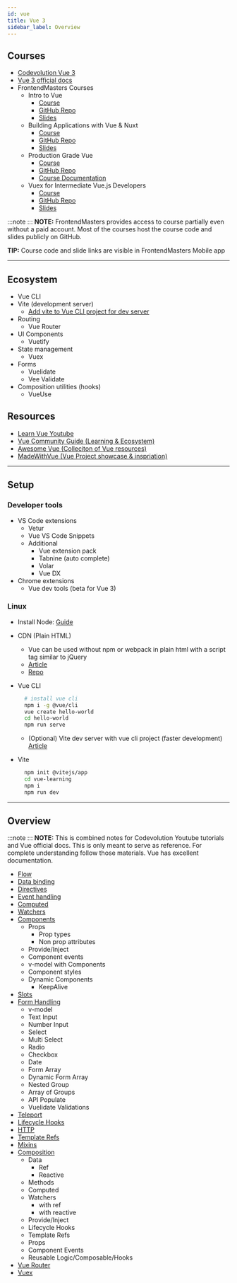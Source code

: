 ```yaml
---
id: vue
title: Vue 3
sidebar_label: Overview
---
```


## Courses

- <a href="https://www.youtube.com/playlist?list=PLC3y8-rFHvwgeQIfSDtEGVvvSEPDkL_1f" _target="blank">Codevolution Vue 3</a>
- <a href="https://v3.vuejs.org/" _target="blank">Vue 3 official docs</a>
- FrontendMasters Courses
  - Intro to Vue
    - <a href="https://frontendmasters.com/courses/vue-3" _target="blank">Course</a>
    - <a href="https://github.com/sdras/intro-to-vue" _target="blank">GitHub Repo</a>
    - <a href="https://github.com/sdras/intro-to-vue#slides" _target="blank">Slides</a>
  - Building Applications with Vue & Nuxt
    - <a href="https://frontendmasters.com/courses/vue-nuxt-apps" _target="blank">Course</a>
    - <a href="https://github.com/sdras/building-web-apps-with-vue" _target="blank">GitHub Repo</a>
    - <a href="https://github.com/sdras/building-web-apps-with-vue#slides" _target="blank">Slides</a>
  - Production Grade Vue
    - <a href="https://frontendmasters.com/courses/production-vue" _target="blank">Course</a>
    - <a href="https://github.com/bencodezen/production-grade-vue" _target="blank">GitHub Repo</a>
    - <a href="https://production-grade-vue.bencodezen.io" _target="blank">Course Documentation</a>
  - Vuex for Intermediate Vue.js Developers
    - <a href="https://frontendmasters.com/courses/vuex" _target="blank">Course</a>
    - <a href="https://github.com/shortdiv/frontend-masters-vuex" _target="blank">GitHub Repo</a>
    - <a href="https://github.com/shortdiv/frontend-masters-vuex#slides" _target="blank">Slides</a>

:::note
:::
**NOTE:** FrontendMasters provides access to course partially even without a paid account. Most of the courses host the course code and slides publicly on GitHub.

**TIP:** Course code and slide links are visible in FrontendMasters Mobile app

---

## Ecosystem

- Vue CLI
- Vite (development server)
  - <a href="https://wildermuth.com/2021/01/10/Vite-for-Existing-Vue-CLI-Projects" _target="blank">Add vite to Vue CLI project for dev server</a>
- Routing
  - Vue Router
- UI Components
  - Vuetify
- State management
  - Vuex
- Forms
  - Vuelidate
  - Vee Validate
- Composition utilities (hooks)
  - VueUse

## Resources

- <a href="https://www.youtube.com/channel/UCgmcPHueYRarnCkihtNIRlw" _target="blank">Learn Vue Youtube</a>
- <a href="https://vue-community.org" _target="blank">Vue Community Guide (Learning & Ecosystem)</a>
- <a href="https://github.com/vuejs/awesome-vue" _target="blank">Awesome Vue (Colleciton of Vue resources)</a>
- <a href="https://madewithvuejs.com" _target="blank">MadeWithVue (Vue Project showcase & inspriation)</a>

---

## Setup

### Developer tools

- VS Code extensions
  - Vetur
  - Vue VS Code Snippets
  - Additional
    - Vue extension pack
    - Tabnine (auto complete)
    - Volar
    - Vue DX
- Chrome extensions
  - Vue dev tools (beta for Vue 3)

### Linux

- Install Node: [Guide](../../languages/node/node)
- CDN (Plain HTML)
  - Vue can be used without npm or webpack in plain html with a script tag similar to jQuery
  - <a href="https://www.smashingmagazine.com/2018/02/jquery-vue-javascript/" _target="blank">Article</a>
  - <a href="https://github.com/Pranay-Tej/vue-plain-html" _target="blank">Repo</a>
- Vue CLI

  ```bash
    # install vue cli
    npm i -g @vue/cli
    vue create hello-world
    cd hello-world
    npm run serve
  ```

  - (Optional) Vite dev server with vue cli project (faster development) <a href="https://wildermuth.com/2021/01/10/Vite-for-Existing-Vue-CLI-Projects" _target="blank">Article</a>
- Vite

  ```bash
    npm init @vitejs/app
    cd vue-learning
    npm i
    npm run dev
  ```

---

## Overview

:::note
:::
**NOTE:** This is combined notes for Codevolution Youtube tutorials and Vue official docs. This is only meant to serve as reference. For complete understanding follow those materials. Vue has excellent documentation.

- [Flow](vue-flow)
- [Data binding](vue-data-binding)
- [Directives](vue-directives)
- [Event handling](vue-event-handling)
- [Computed](vue-computed)
- [Watchers](vue-watchers)
- [Components](vue-components)
  - Props
    - Prop types
    - Non prop attributes
  - Provide/Inject
  - Component events
  - v-model with Components
  - Component styles
  - Dynamic Components
    - KeepAlive
- [Slots](vue-slots)
- [Form Handling](vue-form-handling)
  - v-model
  - Text Input
  - Number Input
  - Select
  - Multi Select
  - Radio
  - Checkbox
  - Date
  - Form Array
  - Dynamic Form Array
  - Nested Group
  - Array of Groups
  - API Populate
  - Vuelidate Validations
- [Teleport](vue-teleport)
- [Lifecycle Hooks](vue-lifecycle-hooks)
- [HTTP](vue-http)
- [Template Refs](vue-template-refs)
- [Mixins](vue-mixin)
- [Composition](vue-composition)
  - Data
    - Ref
    - Reactive
  - Methods
  - Computed
  - Watchers
    - with ref
    - with reactive
  - Provide/Inject
  - Lifecycle Hooks
  - Template Refs
  - Props
  - Component Events
  - Reusable Logic/Composable/Hooks
- [Vue Router](vue-router)
- [Vuex](vuex)
